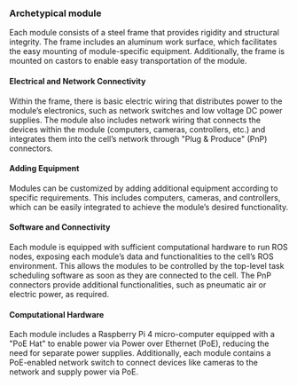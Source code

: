 ### Archetypical module

Each module consists of a steel frame that provides rigidity and structural integrity. The frame includes an aluminum work surface, which facilitates the easy mounting of module-specific equipment. Additionally, the frame is mounted on castors to enable easy transportation of the module.

#### Electrical and Network Connectivity
Within the frame, there is basic electric wiring that distributes power to the module’s electronics, such as network switches and low voltage DC power supplies. The module also includes network wiring that connects the devices within the module (computers, cameras, controllers, etc.) and integrates them into the cell’s network through "Plug & Produce" (PnP) connectors.

#### Adding Equipment
Modules can be customized by adding additional equipment according to specific requirements. This includes computers, cameras, and controllers, which can be easily integrated to achieve the module’s desired functionality.

#### Software and Connectivity
Each module is equipped with sufficient computational hardware to run ROS nodes, exposing each module’s data and functionalities to the cell’s ROS environment. This allows the modules to be controlled by the top-level task scheduling software as soon as they are connected to the cell. The PnP connectors provide additional functionalities, such as pneumatic air or electric power, as required.

#### Computational Hardware
Each module includes a Raspberry Pi 4 micro-computer equipped with a "PoE Hat" to enable power via Power over Ethernet (PoE), reducing the need for separate power supplies. Additionally, each module contains a PoE-enabled network switch to connect devices like cameras to the network and supply power via PoE.

